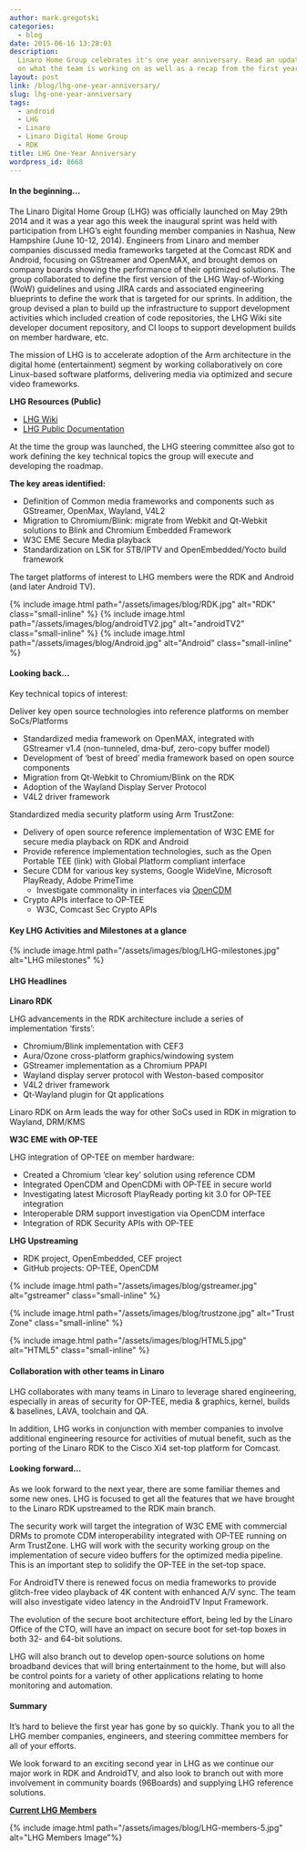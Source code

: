 ```yaml
---
author: mark.gregotski
categories:
  - blog
date: 2015-06-16 13:28:03
description:
  Linaro Home Group celebrates it's one year anniversary. Read an update
  on what the team is working on as well as a recap from the first year.
layout: post
link: /blog/lhg-one-year-anniversary/
slug: lhg-one-year-anniversary
tags:
  - android
  - LHG
  - Linaro
  - Linaro Digital Home Group
  - RDK
title: LHG One-Year Anniversary
wordpress_id: 8668
---
```


#### **In the beginning...**

The Linaro Digital Home Group (LHG) was officially launched on May 29th 2014 and it was a year ago this week the inaugural sprint was held with participation from LHG’s eight founding member companies in Nashua, New Hampshire (June 10-12, 2014). Engineers from Linaro and member companies discussed media frameworks targeted at the Comcast RDK and Android, focusing on GStreamer and OpenMAX, and brought demos on company boards showing the performance of their optimized solutions. The group collaborated to define the first version of the LHG Way-of-Working (WoW) guidelines and using JIRA cards and associated engineering blueprints to define the work that is targeted for our sprints. In addition, the group devised a plan to build up the infrastructure to support development activities which included creation of code repositories, the LHG Wiki site developer document repository, and CI loops to support development builds on member hardware, etc.

The mission of LHG is to accelerate adoption of the Arm architecture in the digital home (entertainment) segment by working collaboratively on core Linux-based software platforms, delivering media via optimized and secure video frameworks.

**LHG Resources (Public)**

- [LHG Wiki](https://wiki-archive.linaro.org/LHG)
- [LHG Public Documentation](https://wiki-archive.linaro.org/LHG/LHGPublicDocuments)

At the time the group was launched, the LHG steering committee also got to work defining the key technical topics the group will execute and developing the roadmap.

**The key areas identified:**

- Definition of Common media frameworks and components such as GStreamer, OpenMax, Wayland, V4L2
- Migration to Chromium/Blink: migrate from Webkit and Qt-Webkit solutions to Blink and Chromium Embedded Framework
- W3C EME Secure Media playback
- Standardization on LSK for STB/IPTV and OpenEmbedded/Yocto build framework

The target platforms of interest to LHG members were the RDK and Android (and later Android TV).

{% include image.html path="/assets/images/blog/RDK.jpg" alt="RDK" class="small-inline" %}
{% include image.html path="/assets/images/blog/androidTV2.jpg" alt="androidTV2" class="small-inline" %}
{% include image.html path="/assets/images/blog/Android.jpg" alt="Android" class="small-inline" %}

#### **Looking back…**

Key technical topics of interest:

Deliver key open source technologies into reference platforms on member SoCs/Platforms

- Standardized media framework on OpenMAX, integrated with GStreamer v1.4 (non-tunneled, dma-buf, zero-copy buffer model)
- Development of ‘best of breed’ media framework based on open source components
- Migration from Qt-Webkit to Chromium/Blink on the RDK
- Adoption of the Wayland Display Server Protocol
- V4L2 driver framework

Standardized media security platform using Arm TrustZone:

- Delivery of open source reference implementation of W3C EME for secure media playback on RDK and Android
- Provide reference implementation technologies, such as the Open Portable TEE (link) with Global Platform compliant interface
- Secure CDM for various key systems, Google WideVine, Microsoft PlayReady, Adobe PrimeTime
  - Investigate commonality in interfaces via [OpenCDM](https://github.com/fraunhoferfokus/open-content-decryption-module)
- Crypto APIs interface to OP-TEE
  - W3C, Comcast Sec Crypto APIs

#### Key LHG Activities and Milestones at a glance

{% include image.html path="/assets/images/blog/LHG-milestones.jpg" alt="LHG milestones" %}

#### LHG Headlines

**Linaro RDK**

LHG advancements in the RDK architecture include a series of implementation ‘firsts’:

- Chromium/Blink implementation with CEF3
- Aura/Ozone cross-platform graphics/windowing system
- GStreamer implementation as a Chromium PPAPI
- Wayland display server protocol with Weston-based compositor
- V4L2 driver framework
- Qt-Wayland plugin for Qt applications

Linaro RDK on Arm leads the way for other SoCs used in RDK in migration to Wayland, DRM/KMS

**W3C EME with OP-TEE**

LHG integration of OP-TEE on member hardware:

- Created a Chromium ‘clear key’ solution using reference CDM
- Integrated OpenCDM and OpenCDMi with OP-TEE in secure world
- Investigating latest Microsoft PlayReady porting kit 3.0 for OP-TEE integration
- Interoperable DRM support investigation via OpenCDM interface
- Integration of RDK Security APIs with OP-TEE

**LHG Upstreaming**

- RDK project, OpenEmbedded, CEF project
- GitHub projects: OP-TEE, OpenCDM

{% include image.html path="/assets/images/blog/gstreamer.jpg" alt="gstreamer" class="small-inline" %}

{% include image.html path="/assets/images/blog/trustzone.jpg" alt="Trust Zone" class="small-inline" %}

{% include image.html path="/assets/images/blog/HTML5.jpg" alt="HTML5" class="small-inline" %}

#### Collaboration with other teams in Linaro

LHG collaborates with many teams in Linaro to leverage shared engineering, especially in areas of security for OP-TEE, media & graphics, kernel, builds & baselines, LAVA, toolchain and QA.

In addition, LHG works in conjunction with member companies to involve additional engineering resource for activities of mutual benefit, such as the porting of the Linaro RDK to the Cisco Xi4 set-top platform for Comcast.

#### Looking forward...

As we look forward to the next year, there are some familiar themes and some new ones. LHG is focused to get all the features that we have brought to the Linaro RDK upstreamed to the RDK main branch.

The security work will target the integration of W3C EME with commercial DRMs to promote CDM interoperability integrated with OP-TEE running on Arm TrustZone. LHG will work with the security working group on the implementation of secure video buffers for the optimized media pipeline. This is an important step to solidify the OP-TEE in the set-top space.

For AndroidTV there is renewed focus on media frameworks to provide glitch-free video playback of 4K content with enhanced A/V sync. The team will also investigate video latency in the AndroidTV Input Framework.

The evolution of the secure boot architecture effort, being led by the Linaro Office of the CTO, will have an impact on secure boot for set-top boxes in both 32- and 64-bit solutions.

LHG will also branch out to develop open-source solutions on home broadband devices that will bring entertainment to the home, but will also be control points for a variety of other applications relating to home monitoring and automation.

#### **Summary**

It’s hard to believe the first year has gone by so quickly. Thank you to all the LHG member companies, engineers, and steering committee members for all of your efforts.

We look forward to an exciting second year in LHG as we continue our major work in RDK and AndroidTV, and also look to branch out with more involvement in community boards (96Boards) and supplying LHG reference solutions.

**[Current LHG Members](/membership/)**

{% include image.html path="/assets/images/blog/LHG-members-5.jpg" alt="LHG Members Image"%}
